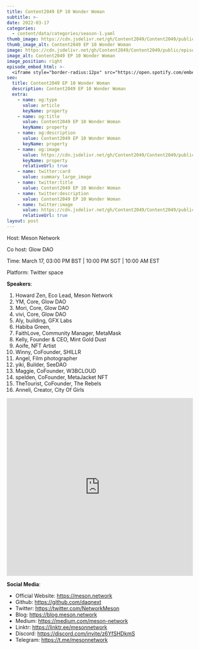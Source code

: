 ```yaml
---
title: Content2049 EP 10 Wonder Woman
subtitle: >-
date: 2022-03-17
categories:
  - content/data/categories/season-1.yaml
thumb_image: https://cdn.jsdelivr.net/gh/Content2049/Content2049/public/episodes/Content2049-EP-10-Wonder-Woman.jpeg
thumb_image_alt: Content2049 EP 10 Wonder Woman
image: https://cdn.jsdelivr.net/gh/Content2049/Content2049/public/episodes/Content2049-EP-10-Wonder-Woman.jpeg
image_alt: Content2049 EP 10 Wonder Woman
image_position: right
episode_embed_html: >-
  <iframe style="border-radius:12px" src="https://open.spotify.com/embed/episode/6e8HGh7amiLapdx5IIexmj?utm_source=generator" width="100%" height="152" frameBorder="0" allowfullscreen="" allow="autoplay; clipboard-write; encrypted-media; fullscreen; picture-in-picture"></iframe>
seo:
  title: Content2049 EP 10 Wonder Woman
  description: Content2049 EP 10 Wonder Woman
  extra:
    - name: og:type
      value: article
      keyName: property
    - name: og:title
      value: Content2049 EP 10 Wonder Woman
      keyName: property
    - name: og:description
      value: Content2049 EP 10 Wonder Woman
      keyName: property
    - name: og:image
      value: https://cdn.jsdelivr.net/gh/Content2049/Content2049/public/episodes/Content2049-EP-10-Wonder-Woman.jpeg
      keyName: property
      relativeUrl: true
    - name: twitter:card
      value: summary_large_image
    - name: twitter:title
      value: Content2049 EP 10 Wonder Woman
    - name: twitter:description
      value: Content2049 EP 10 Wonder Woman
    - name: twitter:image
      value: https://cdn.jsdelivr.net/gh/Content2049/Content2049/public/episodes/Content2049-EP-10-Wonder-Woman.jpeg
      relativeUrl: true
layout: post
---
```


Host: Meson Network

Co host: Glow DAO

Time: March 17, 03:00 PM BST | 10:00 PM SGT | 10:00 AM EST

Platform: Twitter space

**Speakers**:

1. Howard Zen, Eco Lead, Meson Network
2. YM, Core, Glow DAO
3. Mori, Core, Glow DAO
4. vivi, Core, Glow DAO
5. Aly, building, GFX Labs
6. Habiba Green, 
7. FaithLove, Community Manager, MetaMask
8. Kelly, Founder & CEO, Mint Gold Dust
9. Aoife, NFT Artist
10. Winny, CoFounder, SHILLR
11. Angel, Film photographer
12. yiki, Builder, SeeDAO
13. Maggie, CoFounder, W3BCLOUD
14. spelden, CoFounder, MetaJacket NFT
15. TheTourist, CoFounder, The Rebels
16. Anneli, Creator, City Of Girls

<iframe width="100%" height="480" src="https://www.youtube.com/embed/aa5-gdb3Hhk" title="YouTube video player" frameborder="0" allow="accelerometer; autoplay; clipboard-write; encrypted-media; gyroscope; picture-in-picture" allowfullscreen></iframe>

**Social Media**:

- Official Website: https://meson.network
- Github: https://github.com/daqnext
- Twitter: https://twitter.com/NetworkMeson
- Blog: https://blog.meson.network
- Medium: https://medium.com/meson-network
- Linktr: https://linktr.ee/mesonnetwork
- Discord: https://discord.com/invite/z6YfSHDkmS
- Telegram: https://t.me/mesonnetwork